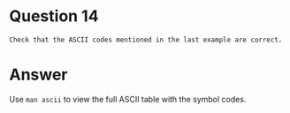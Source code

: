 
# Question 14


    Check that the ASCII codes mentioned in the last example are correct.


# Answer




Use `man ascii` to view the full ASCII table with the symbol codes.




       